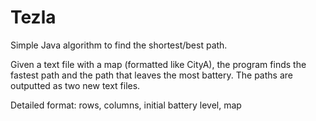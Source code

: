 # Tezla
Simple Java algorithm to find the shortest/best path.

Given a text file with a map (formatted like CityA), the program finds the fastest path and the path that leaves the most battery.
The paths are outputted as two new text files.

Detailed format: rows, columns, initial battery level, map
